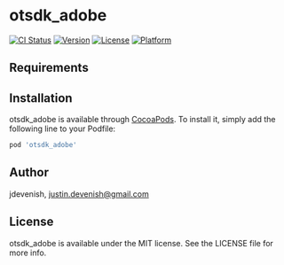 # otsdk_adobe

[![CI Status](https://img.shields.io/travis/jdevenish/otsdk_adobe.svg?style=flat)](https://travis-ci.org/jdevenish/otsdk_adobe)
[![Version](https://img.shields.io/cocoapods/v/otsdk_adobe.svg?style=flat)](https://cocoapods.org/pods/otsdk_adobe)
[![License](https://img.shields.io/cocoapods/l/otsdk_adobe.svg?style=flat)](https://cocoapods.org/pods/otsdk_adobe)
[![Platform](https://img.shields.io/cocoapods/p/otsdk_adobe.svg?style=flat)](https://cocoapods.org/pods/otsdk_adobe)


## Requirements

## Installation

otsdk_adobe is available through [CocoaPods](https://cocoapods.org). To install
it, simply add the following line to your Podfile:

```ruby
pod 'otsdk_adobe'
```

## Author

jdevenish, justin.devenish@gmail.com

## License

otsdk_adobe is available under the MIT license. See the LICENSE file for more info.
